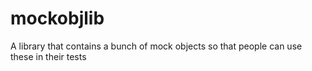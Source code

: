 mockobjlib
==========

A library that contains a bunch of mock objects so that people can use these in their tests
